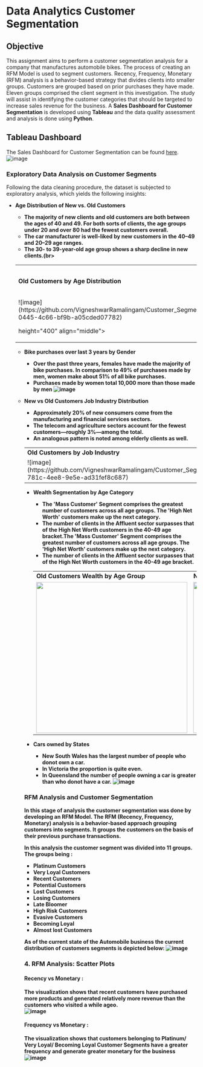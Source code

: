 # Data Analytics Customer Segmentation

## Objective
This assignment aims to perform a customer segmentation analysis for a company that manufactures automobile bikes. The process of creating an RFM Model is used to segment customers. Recency, Frequency, Monetary (RFM) analysis is a behavior-based strategy that divides clients into smaller groups. Customers are grouped based on prior purchases they have made. Eleven groups comprised the client segment in this investigation. The study will assist in identifying the customer categories that should be targeted to increase sales revenue for the business. A <b>Sales Dashboard for Customer Segmentation</b> is developed using <b>Tableau</b> and the data quality assessment and analysis is done using <b>Python</b>.


## Tableau Dashboard
The Sales Dashboard for Customer Segmentation can be found [here](https://public.tableau.com/app/profile/vicky.ram/viz/Customer_segmentation_17185425519390/RFMDashboard).<br>
![image](https://github.com/VigneshwarRamalingam/Customer_Segmentaion_Analysis/assets/104707588/b978b80a-2d27-4bee-ac2a-d6cf74dc7cf2)

### Exploratory Data Analysis on Customer Segments
Following the data cleaning procedure, the dataset is subjected to exploratory analysis, which yields the following insights:
- <b>Age Distribution of New vs. Old Customers 
  - The majority of new clients and old customers are both between the ages of 40 and 49.
  For both sorts of clients, the age groups under 20 and over 80 had the fewest customers overall.
  - The car manufacturer is well-liked by new customers in the 40–49 and 20–29 age ranges. 
  - The 30- to 39-year-old age group shows a sharp decline in new clients.(br>
  <table>
  <tr>
    <td><b>Old Customers by Age Distribution</b></td>
    <td><b>New Customers by Age Distribution</b></td>
  </tr>
  <tr>
    <td> ![image](https://github.com/VigneshwarRamalingam/Customer_Segmentaion_Analysis/assets/104707588/46625d4c-0445-4c66-bf9b-a05cded07782)
 height="400" align="middle"></td>
    <td> ![image](https://github.com/VigneshwarRamalingam/Customer_Segmentaion_Analysis/assets/104707588/3f698db5-da25-451e-9b24-9316cfcdcc6c)
 height="400" align="middle"></td>
  </tr>
  </table>
  
- <b>Bike purchases over last 3 years by Gender</b><br> 
   - Over the past three years, females have made the majority of bike purchases. In comparison to 49% of purchases made by men, women make about 51% of all bike purchases.
   - Purchases made by women total 10,000 more than those made by men
  ![image](https://github.com/VigneshwarRamalingam/Customer_Segmentaion_Analysis/assets/104707588/f86e2708-cdef-4d68-9ae6-f2cc042a004b)

  
- <b>New vs Old Customers Job Industry Distribution</b><br> 
  - Approximately 20% of new consumers come from the manufacturing and financial services sectors.
  - The telecom and agriculture sectors account for the fewest customers—roughly 3%—among the total.
  - An analogous pattern is noted among elderly clients as well.<br>
  <table>
  <tr>
    <td><b>Old Customers by Job Industry</b></td>
    <td><b>New Customers by Job Industry</b></td>
  </tr>
  <tr>
    <td>![image](https://github.com/VigneshwarRamalingam/Customer_Segmentaion_Analysis/assets/104707588/23823db0-781c-4ee8-9e5e-ad31fef8c687)
</td>
    <td>![image](https://github.com/VigneshwarRamalingam/Customer_Segmentaion_Analysis/assets/104707588/a89d9f9b-7d4c-493a-bdc2-bdc9f0a7b733)
</td>
  </tr>
  </table>

- <b>Wealth Segmentation by Age Category</b><br> 
  - The 'Mass Customer' Segment comprises the greatest number of customers across all age groups. The 'High Net Worth' customers make up the next category.
  - The number of clients in the Affluent sector surpasses that of the High Net Worth customers in the 40-49 age bracket.The 'Mass Customer' Segment comprises the greatest number of customers across all age groups. The 'High Net Worth' customers make up the next category.
  - The number of clients in the Affluent sector surpasses that of the High Net Worth customers in the 40-49 age bracket.<br>
  <table>
  <tr>
    <td><b>Old Customers Wealth by Age Group</b></td>
    <td><b>New Customers Wealth by Age Group</b></td>
  </tr>
  <tr>
    <td><img src="data%20visualization/Old%20Customers%20Wealth%20Segment.PNG" height="400" align="middle"></td>
    <td><img src="data%20visualization/New%20Customer%20Wealth%20Segment.PNG" height="400" align="middle"></td>
  </tr>
  </table>

- <b>Cars owned by States</b><br> 
  - New South Wales has the largest number of people who donot own a car.
  - In Victoria the proportion is quite even.
  - In Queensland the number of people owning a car is greater than who donot have a car.
 ![image](https://github.com/VigneshwarRamalingam/Customer_Segmentaion_Analysis/assets/104707588/2fc6729c-d247-45fa-8576-7d3602167a8c)




### RFM Analysis and Customer Segmentation
In this stage of analysis the customer segmentation was done by developing an RFM Model. The RFM (Recency, Frequency, Monetary) analysis is a behavior-based approach grouping customers into segments. It groups the customers on the basis of their previous purchase transactions.

In this analysis the customer segment was divided into 11 groups. The groups being : 
- Platinum Customers
- Very Loyal Customers
- Recent Customers
- Potential Customers
- Lost Customers
- Losing Customers
- Late Bloomer
- High Risk Customers
- Evasive Customers
- Becoming Loyal
- Almost lost Customers

As of the current state of the Automobile business the current distribution of customers segments is depicted below:
![image](https://github.com/VigneshwarRamalingam/Customer_Segmentaion_Analysis/assets/104707588/1d7dccd9-ed59-4351-a7aa-d7b5caa0b3f1)


### 4. RFM Analysis: Scatter Plots
#### Recency vs Monetary :
The visualization shows that recent customers have purchased more products and generated relatively more revenue than the customers who visited a while ageo.<br>
![image](https://github.com/VigneshwarRamalingam/Customer_Segmentaion_Analysis/assets/104707588/238c7d99-4216-4764-85b4-13f7a08a212c)
<br>

#### Frequency vs Monetary : 
The visualization shows that customers belonging to Platinum/ Very Loyal/ Becoming Loyal Customer Segments have a greater frequency and generate greater monetary for the business<br>
![image](https://github.com/VigneshwarRamalingam/Customer_Segmentaion_Analysis/assets/104707588/5cdd0c0e-428d-4d2f-83eb-56fcce141d0a)
<br>


